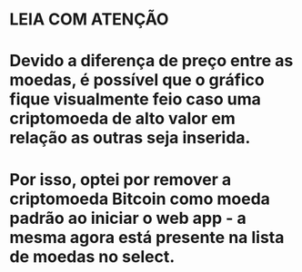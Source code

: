 # LEIA COM ATENÇÃO
# 
#
# Devido a diferença de preço entre as moedas, é possível que o gráfico fique visualmente feio caso uma criptomoeda de alto valor em relação as outras seja inserida.
# Por isso, optei por remover a criptomoeda Bitcoin como moeda padrão ao iniciar o web app - a mesma agora está presente na lista de moedas no select.
